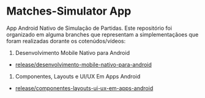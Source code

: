 # Matches-Simulator App

App Android Nativo de Simulação de Partidas. Este repositório foi organizado em alguma branches que representam a 
simplementaçãoes que foram realizadas dorante os cotenúdos/vídeos:

1. Desenvolvimento Mobile Nativo para Android
- [release/desenvolvimento-mobile-nativo-para-android](https://github.com/Fredericoef/matches-simulator/tree/release/desenvolvimento-mobile-nativo-para-android)

1. Componentes, Layouts e UI/UX Em Apps Android
- [release/componentes-layouts-ui-ux-em-apps-android](https://github.com/Fredericoef/matches-simulator/tree/release/componentes-layouts-ui-ux-em-apps-android)




